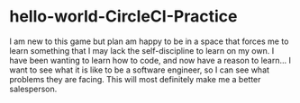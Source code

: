 # hello-world-CircleCI-Practice
I am new to this game but plan am happy to be in a space that forces me to learn something that I may lack the self-discipline to learn on my own. I have been wanting to learn how to code, and now have a reason to learn... I want to see what it is like to be a software engineer, so I can see what problems they are facing. This will most definitely make me a better salesperson.
